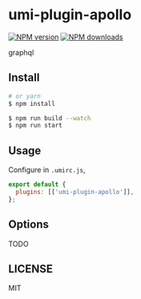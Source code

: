 # umi-plugin-apollo

[![NPM version](https://img.shields.io/npm/v/umi-plugin-apollo.svg?style=flat)](https://npmjs.org/package/umi-plugin-apollo) [![NPM downloads](http://img.shields.io/npm/dm/umi-plugin-apollo.svg?style=flat)](https://npmjs.org/package/umi-plugin-apollo)

graphql

## Install

```bash
# or yarn
$ npm install
```

```bash
$ npm run build --watch
$ npm run start
```

## Usage

Configure in `.umirc.js`,

```js
export default {
  plugins: [['umi-plugin-apollo']],
};
```

## Options

TODO

## LICENSE

MIT
